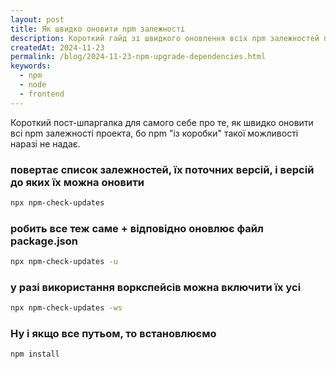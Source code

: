 ```yaml
---
layout: post
title: Як швидко оновити npm залежності
description: Короткий гайд зі швидкого оновлення всіх npm залежностей проекту до найновіших версій.
createdAt: 2024-11-23
permalink: /blog/2024-11-23-npm-upgrade-dependencies.html
keywords:
  - npm
  - node
  - frontend
---
```


Короткий пост-шпаргалка для самого себе про те, як швидко оновити всі npm залежності проекта, бо npm "із коробки" такої можливості наразі не надає.

### повертає список залежностей, їх поточних версій, і версій до яких їх можна оновити

```sh
npx npm-check-updates
```

### робить все теж саме + відповідно оновлює файл package.json

```sh
npx npm-check-updates -u
```

### у разі використання воркспейсів можна включити їх усі

```sh
npx npm-check-updates -ws
```

### Ну і якщо все путьом, то встановлюємо

```sh
npm install
```
